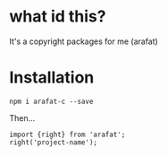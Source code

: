 # what id this?

It's a copyright packages for me (arafat)

# Installation

`npm i arafat-c --save`

Then...

```
import {right} from 'arafat';
right('project-name');
```